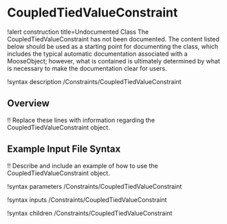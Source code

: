 # CoupledTiedValueConstraint

!alert construction title=Undocumented Class
The CoupledTiedValueConstraint has not been documented. The content listed below should be used as a starting point for
documenting the class, which includes the typical automatic documentation associated with a
MooseObject; however, what is contained is ultimately determined by what is necessary to make the
documentation clear for users.

!syntax description /Constraints/CoupledTiedValueConstraint

## Overview

!! Replace these lines with information regarding the CoupledTiedValueConstraint object.

## Example Input File Syntax

!! Describe and include an example of how to use the CoupledTiedValueConstraint object.

!syntax parameters /Constraints/CoupledTiedValueConstraint

!syntax inputs /Constraints/CoupledTiedValueConstraint

!syntax children /Constraints/CoupledTiedValueConstraint
